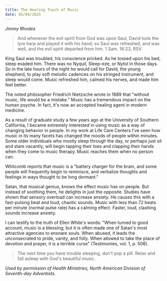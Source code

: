 ```yaml
---
title: The Healing Touch of Music
date: 05/04/2025
---
```


_Jimmy Rhodes_

> <p></p>
> And whenever the evil spirit from God was upon Saul, David took the lyre harp and played it with his hand; so Saul was refreshed, and was well, and the evil spirit departed from him. 1 Sam. 16:23, RSV.

King Saul was troubled, his conscience pricked. As he tossed upon his bed, sleep evaded him. There was no Nyquil, Sleep-eze, or Nytol in those days. So in the late hours of the night he would call for David, the young shepherd, to play soft melodic cadences on his stringed instrument, and sleep would come. Music refreshed him, calmed his nerves, and made him feel better.

The noted philosopher Friedrich Nietzsche wrote in 1889 that "without music, life would be a mistake." Music has a tremendous impact on the human psyche. In fact, it's now an accepted healing agent in modern medicine.

As a result of graduate study a few years ago at the University of Southern California, I became extremely interested in using music as a way of changing behavior in people. In my work at Life Care Centers I've seen how music in its many facets has changed the moods of people within minutes. Some older individuals who mostly sleep through the day, or perhaps just sit and stare vacantly, will begin tapping their toes and clapping their hands when they come to music therapy. Music reaches them when no person can.

Whitcomb reports that music is a "battery charger for the brain, and some people will frequently begin to reminisce, and verbalize thoughts and feelings in ways thought to be long dormant."

Satan, that musical genius, knows the effect music has on people. But instead of soothing them, he delights in just the opposite. Studies have shown that sensory overload can increase anxiety. He causes this with a fast-pulsing beat and loud, chaotic sounds. Music with less than 72 beats per minute (normal pulse rate) has a calming effect. Faster, loud, clashing sounds increase anxiety.

I can testify to the truth of Ellen White's words: "When turned to good account, music is a blessing; but it is often made one of Satan's most attractive agencies to ensnare souls. When abused, it leads the unconsecrated to pride, vanity, and folly. When allowed to take the place of devotion and prayer, it is a terrible curse" (Testimonies, vol. 1, p. 506).

> <callout></callout>
> The next time you have trouble sleeping, don't pop a pill. Relax and fall asleep with God's beautiful music.

_Used by permission of Health Ministries, North American Division of Seventh-day Adventists._